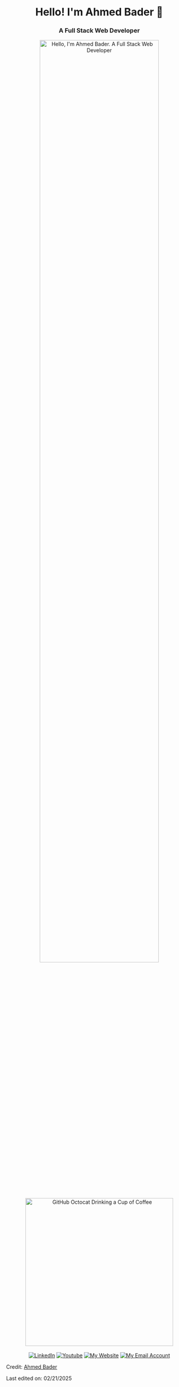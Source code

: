 <div>
    <h1 align="center"> Hello! I'm Ahmed Bader 👋 </h1>
    <h3 align="center"> A Full Stack Web Developer </h3>
    <p align="center"><a href="https://github.com/AhmadBader001"><img width="80%" alt="Hello, I'm Ahmed Bader. A Full Stack Web Developer" src="./assets/gh-readme-header.png" /></a></p>
    <div align=center>
        <img src="https://raw.githubusercontent.com/engsahaly/engsahaly/main/code.gif" alt="GitHub Octocat Drinking a Cup of Coffee" height="400">
    </div>
    <br>
    <div align=center>
        <a href="https://www.linkedin.com/in/ahmadbader001/"><img src="https://img.shields.io/badge/Linkedin-0077b5?style=flat&logo=linkedin" alt="LinkedIn" /></a>
        <a href="https://www.youtube.com/"><img src="https://img.shields.io/badge/Youtube-My%20Youtube%20Channel-red" alt="Youtube" /></a>
        <a href="https://ahmadbader.com/"><img src="https://img.shields.io/badge/Website-My%20Website-blue" alt="My Website" /></a>
        <a href="mailto:ahmadbader001@gmail.com"><img src="https://img.shields.io/badge/Email-My%20Email%20Address-orange" alt="My Email Account" /></a>
    </div>
</div>
   

Credit: [Ahmed Bader](https://github.com/AhmadBader001)

Last edited on: 02/21/2025
